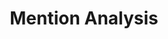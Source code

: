 ---
word: "true"

types: "word"

title: "Mention Analysis"

categories: ['']

tags: ['Mention', 'Analysis']

arabic: 'تحليل الإلماحات'

arexps: []

enwords: ['Mention Analysis']

enexps: []

arlexicons: 'ح'

enlexicons: 'M'

authors: ['Ruqayya Roshdy']

translators: ['']

citations: 'مقدمة في حوسبة اللغة العربية'

sources: 'مركز الملك عبدالله بن عبدالعزيز الدولي لخدمة اللغة العربية'

slug: ""
---